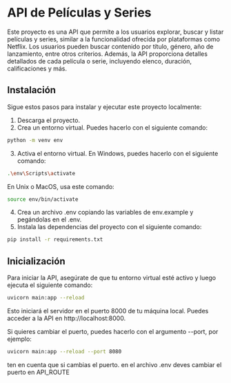 # API de Películas y Series

Este proyecto es una API que permite a los usuarios explorar, buscar y listar películas y series, similar a la funcionalidad ofrecida por plataformas como Netflix. Los usuarios pueden buscar contenido por título, género, año de lanzamiento, entre otros criterios. Además, la API proporciona detalles detallados de cada película o serie, incluyendo elenco, duración, calificaciones y más.

## Instalación

Sigue estos pasos para instalar y ejecutar este proyecto localmente:

1. Descarga el proyecto.
2. Crea un entorno virtual. Puedes hacerlo con el siguiente comando:

```bash
python -m venv env
```

3. Activa el entorno virtual. En Windows, puedes hacerlo con el siguiente comando:

```bash
.\env\Scripts\activate
```
En Unix o MacOS, usa este comando:

```bash
source env/bin/activate
```
4. Crea un archivo .env copiando las variables de env.example y pegándolas en el .env.
5. Instala las dependencias del proyecto con el siguiente comando:
```bash
pip install -r requirements.txt
```

## Inicialización

Para iniciar la API, asegúrate de que tu entorno virtual esté activo y luego ejecuta el siguiente comando:

```bash
uvicorn main:app --reload
```

Esto iniciará el servidor en el puerto 8000 de tu máquina local. Puedes acceder a la API en http://localhost:8000.

Si quieres cambiar el puerto, puedes hacerlo con el argumento --port, por ejemplo:

```bash
uvicorn main:app --reload --port 8080
```

ten en cuenta que si cambias el puerto.  en el archivo .env deves cambiar el puerto en API_ROUTE